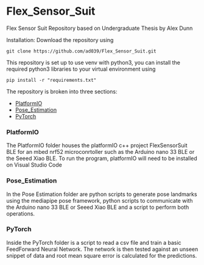 # Flex_Sensor_Suit
Flex Sensor Suit Repository based on Undergraduate Thesis by Alex Dunn

Installation:
Download the repository using 
```
git clone https://github.com/ad039/Flex_Sensor_Suit.git
```

This repository is set up to use venv with python3, you can install the required python3 libraries to your virtual environment using
```
pip install -r "requirements.txt"
```

The repository is broken into three sections:
- [PlatformIO](https://github.com/ad039/Flex_Sensor_Suit#platformio)
- [Pose_Estimation](https://github.com/ad039/Flex_Sensor_Suit#pose_estimation)
- [PyTorch](https://github.com/ad039/Flex_Sensor_Suit#pytorch)

### PlatformIO
The PlatformIO folder houses the platformIO c++ project FlexSensorSuit BLE for an mbed nrf52 microconrtoller such as the Arduino nano 33 BLE or the Seeed Xiao BLE. To run the program, platformIO will need to be installed on Visual Studio Code

### Pose_Estimation
In the Pose Estimation folder are python scripts to generate pose landmarks using the mediapipe pose framework, python scripts to communicate with the Arduino nano 33 BLE or Seeed Xiao BLE and a script to perform both operations.

### PyTorch
Inside the PyTorch folder is a script to read a csv file and train a basic FeedForward Neural Network. The network is then tested against an unseen snippet of data and root mean square error is calculated for the predictions.


